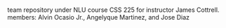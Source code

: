 # 
team repository under NLU course CSS 225 for instructor James Cottrell.
members: Alvin Ocasio Jr., Angelyque Martinez, and Jose Diaz
